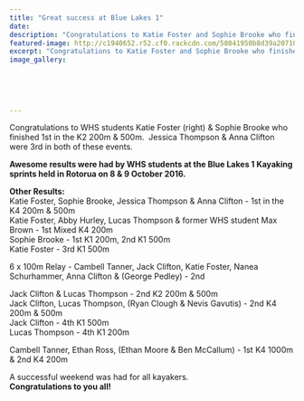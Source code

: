 ```yaml
---
title: "Great success at Blue Lakes 1"
date: 
description: "Congratulations to Katie Foster and Sophie Brooke who finished 1st in the K2 200m & 500m at the Blue Lakes 1 Kayaking sprints in Rotorua on 8 & 9 October 2016..."
featured-image: http://c1940652.r52.cf0.rackcdn.com/58041950b8d39a2071002c05/Blue-Lake-Rowing-Regatta-Katie-Foster-Sophie-Brooke-15-Oct-2016.jpg
excerpt: "Congratulations to Katie Foster and Sophie Brooke who finished 1st in the K2 200m & 500m at the Blue Lakes 1 Kayaking sprints in Rotorua on 8 & 9 October 2016"
image_gallery:
    
    
    
    
    
---
```


<p>Congratulations to WHS students Katie Foster (right) &amp; Sophie Brooke who finished 1st in the K2 200m &amp; 500m. &nbsp;Jessica Thompson &amp; Anna Clifton were 3rd in both of these events.</p>
<p><strong>Awesome results were had by WHS students at the&nbsp;Blue Lakes 1 Kayaking sprints held in Rotorua on 8 &amp; 9 October 2016.</strong></p>
<p><strong>Other Results:</strong><br />Katie Foster, Sophie Brooke,&nbsp;<span>Jessica Thompson &amp;&nbsp;<span>Anna Clifton - 1st in the K4 200m &amp; 500m<br /></span></span>Katie Foster, Abby Hurley, Lucas Thompson &amp; former WHS student Max Brown - 1st Mixed K4 200m<br />Sophie Brooke - 1st K1 200m, 2nd K1 500m<br />Katie Foster - 3rd K1 500m</p>
<p>6 x 100m Relay - Cambell&nbsp;<span>Tanner, Jack Clifton, Katie Foster, Nanea Schurhammer, Anna Clifton &amp; (George Pedley) - 2nd</span></p>
<p><span>Jack Clifton &amp; Lucas Thompson - 2nd K2 <span>200m &amp;&nbsp;</span>500m<br /></span><span>Jack Clifton, Lucas Thompson, (Ryan&nbsp;<span>Clough &amp; Nevis Gavutis)</span>&nbsp;-&nbsp;</span>2nd K4 200m &amp; 500m<br />Jack Clifton - 4th K1 500m<br />Lucas Thompson - 4th K1 200m&nbsp;</p>
<p><span><span>Cambell Tanner,&nbsp;<span>Ethan Ross, (Ethan Moo</span></span>re &amp; Ben McCallum) - 1st K4 1000m &amp; 2nd K4 200m</span></p>
<p>A successful weekend was had for all kayakers.<br /><strong>Congratulations to you all!&nbsp;</strong></p>

